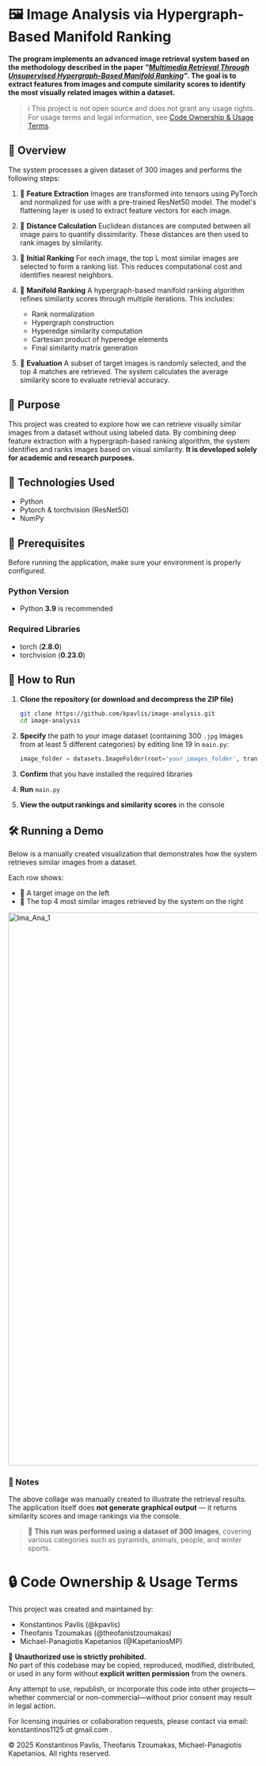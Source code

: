# 🖼️ Image Analysis via Hypergraph-Based Manifold Ranking

**The program implements an advanced image retrieval system based on the methodology described in the paper *"[Multimedia Retrieval Through Unsupervised Hypergraph-Based Manifold Ranking](https://ieeexplore.ieee.org/document/8733193)"*. The goal is to extract features from images and compute similarity scores to identify the most visually related images within a dataset.**

> ℹ️ This project is not open source and does not grant any usage rights.
> For usage terms and legal information, see [Code Ownership & Usage Terms](#-code-ownership--usage-terms).

## 🚀 Overview

The system processes a given dataset of 300 images and performs the following steps:

1. 🧠 **Feature Extraction**
   Images are transformed into tensors using PyTorch and normalized for use with a pre-trained ResNet50 model. The model's flattening layer is used to extract feature vectors for each image.

3. 📏 **Distance Calculation**
   Euclidean distances are computed between all image pairs to quantify dissimilarity. These distances are then used to rank images by similarity.

4. 🥇 **Initial Ranking**
   For each image, the top L most similar images are selected to form a ranking list. This reduces computational cost and identifies nearest neighbors.
   
6. 🔁 **Manifold Ranking** 
   A hypergraph-based manifold ranking algorithm refines similarity scores through multiple iterations. This includes:
   - Rank normalization
   - Hypergraph construction
   - Hyperedge similarity computation
   - Cartesian product of hyperedge elements
   - Final similarity matrix generation

7. 🧪 **Evaluation** 
   A subset of target images is randomly selected, and the top 4 matches are retrieved. The system calculates the average similarity score to evaluate retrieval accuracy.

## 🎯 Purpose

This project was created to explore how we can retrieve visually similar images from a dataset without using labeled data. By combining deep feature extraction with a hypergraph-based ranking algorithm, the system identifies and ranks images based on visual similarity. **It is developed solely for academic and research purposes.**

## 🧠 Technologies Used

- Python
- Pytorch & torchvision (ResNet50)
- NumPy

## 🧰 Prerequisites

Before running the application, make sure your environment is properly configured.

### Python Version

- Python **3.9** is recommended

### Required Libraries

- torch (**2.8.0**)
- torchvision (**0.23.0**)

## 🧪 How to Run

1. **Clone the repository (or download and decompress the ZIP file)**
   ```bash
   git clone https://github.com/kpavlis/image-analysis.git
   cd image-analysis

2. **Specify** the path to your image dataset (containing 300 `.jpg` images from at least 5 different categories) by editing line 19 in `main.py`:
   ```python
   image_folder = datasets.ImageFolder(root='your_images_folder', transform=transform)

3. **Confirm** that you have installed the required libraries

4. **Run** `main.py`

5. **View the output rankings and similarity scores** in the console

## 🛠️ Running a Demo

Below is a manually created visualization that demonstrates how the system retrieves similar images from a dataset.

Each row shows:
- 🎯 A target image on the left
- 🥇 The top 4 most similar images retrieved by the system on the right


<img width="2050" height="1116" alt="Ima_Ana_1" src="https://github.com/user-attachments/assets/2bc70966-69cf-489c-ab9c-f21ea4b79af3" />


### 📌 Notes

The above collage was manually created to illustrate the retrieval results.  
The application itself does **not generate graphical output** — it returns similarity scores and image rankings via the console.

> 📁 **This run was performed using a dataset of 300 images**, covering various categories such as pyramids, animals, people, and winter sports.

# 🔒 Code Ownership & Usage Terms

This project was created and maintained by:

- Konstantinos Pavlis (@kpavlis)
- Theofanis Tzoumakas (@theofanistzoumakas)
- Michael-Panagiotis Kapetanios (@KapetaniosMP)

🚫 **Unauthorized use is strictly prohibited.**  
No part of this codebase may be copied, reproduced, modified, distributed, or used in any form without **explicit written permission** from the owners.

Any attempt to use, republish, or incorporate this code into other projects—whether commercial or non-commercial—without prior consent may result in legal action.

For licensing inquiries or collaboration requests, please contact via email: konstantinos1125 _at_ gmail.com .

© 2025 Konstantinos Pavlis, Theofanis Tzoumakas, Michael-Panagiotis Kapetanios. All rights reserved.


